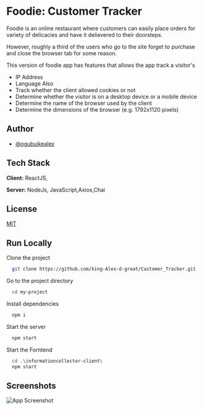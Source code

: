 
# Foodie: Customer Tracker

Foodie is an online restaurant where customers can easily place orders for variety of delicacies and have it delievered to their doorsteps.

However, roughly a third of the users who go to the site forget to purchase and close the browser tab for some reason.

This version of foodie app has features that allows the app track a visitor's
- IP Address
- Language
Also 
- Track whether the client allowed cookies or not
- Determine whether the visitor is on a desktop device or a mobile device
- Determine the name of the browser used by the client
- Determine the dimensions of the browser (e.g. 1792x1120 pixels)

## Author
- [@ogubuikealex](ogubuikealex@gmail.com)

## Tech Stack

**Client:** ReactJS, 

**Server:** NodeJs, JavaScript,Axios,Chai

## License

[MIT](https://choosealicense.com/licenses/mit/)


## Run Locally

Clone the project

```bash
  git clone https://github.com/king-Alex-d-great/Customer_Tracker.git
```

Go to the project directory

```bash
  cd my-project
```

Install dependencies

```bash
  npm i
```

Start the server

```bash
  npm start
```

Start the Forntend


```bash
  cd .\informationcollector-client\
  npm start
```

## Screenshots

![App Screenshot](https://via.placeholder.com/468x300?text=App+Screenshot+Here)

